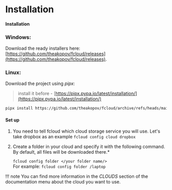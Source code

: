 # Installation
#### Installation
### Windows:
Download the ready installers here:  [https://github.com/theakopov/fcloud/releases](https://github.com/theakopov/fcloud/releases).

### Linux:
Download the project using <i>pipx</i>:
> install it before - [https://pipx.pypa.io/latest/installation/](https://pipx.pypa.io/latest/installation/)
```bash
pipx install https://github.com/theakopov/fcloud/archive/refs/heads/main.zip
```

#### Set up

1. You need to tell fcloud which cloud storage service you will use.
 Let's take dropbox as an example
    `fcloud config cloud dropbox`

2. Create a folder in your cloud and specify it with the following command. By default, all files will be downloaded there.*

    `fcloud config folder </your folder name/>`<br>
For example: `fcloud config folder /laptop`


!!! note
    You can find more information in the *CLOUDS* section of the documentation menu about the cloud you want to use.